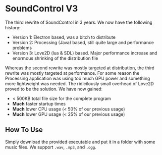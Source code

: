 # SoundControl V3
The third rewrite of SoundControl in 3 years. We now have the following history:
- Version 1: Electron based, was a bitch to distribute
- Version 2: Processing (Java) based, still quite large and performance problems
- Version 3: Love2D (lua & SDL) based. Major performance increase and enormous shrinking of the distribution file

Whereas the second rewrite was mostly targeted at distribution, the third rewrite was mostly targeted at performance. For some reason the Processing application was using too much GPU power and something more lightweight was needed. The ridicilously small overhead of 
Love2D proved to be the solution. We have now gained:

- &lt; 500KB total file size for the complete program
- __Much__ faster startup times
- __Much__ lower CPU usage (&lt; 50% of our previous usage)
- __Much__ lower GPU usage (&lt; 25% of our previous usage)

## How To Use
Simply download the provided executable and put it in a folder with some music files. We support `.wav`, `.mp3`, and `.ogg`.